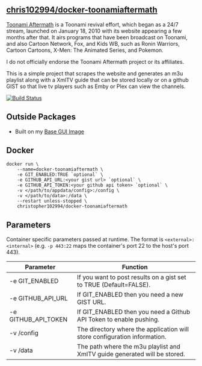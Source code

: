  
## [chris102994/docker-toonamiaftermath]()

[Toonami Aftermath](https://www.toonamiaftermath.com/) is a Toonami revival effort, which began as a 24/7 stream, launched on January 18, 2010 with its website appearing a few months after that. It airs programs that have been broadcast on Toonami, and also Cartoon Network, Fox, and Kids WB, such as Ronin Warriors, Cartoon Cartoons, X-Men: The Animated Series, and Pokemon. 

I do not officially endorse the Toonami Aftermath project or its affiliates. 

This is a simple project that scrapes the website and generates an m3u playlist along with a XmlTV guide that can be stored locally or on a github GIST so that live tv players such as Emby or Plex can view the channels. 

 [![Build Status](https://travis-ci.com/chris102994/docker-toonamiaftermath.svg?branch=master)](https://travis-ci.com/chris102994/docker-toonamiaftermath)

## Outside Packages
* Built on my [Base GUI Image](https://github.com/chris102994/docker-base-image)


## Docker
```
docker run \
	--name=docker-toonamiaftermath \
	-e GIT_ENABLED:TRUE `optional` \
	-e GITHUB_API_URL:<your gist url> `optional` \
	-e GITHUB_API_TOKEN:<your github api token> `optional` \
	-v </path/to/appdata/config>:/config \
  	-v </path/to/data>:/data \
	--restart unless-stopped \
	christopher102994/docker-toonamiaftermath
```

## Parameters
Container specific parameters passed at runtime. The format is `<external>:<internal>` (e.g. `-p 443:22` maps the container's port 22 to the host's port 443).

| Parameter | Function |
| -------- | -------- |
| -e GIT_ENABLED | If you want to post results on a gist set to TRUE (Default=FALSE). |
| -e GITHUB_API_URL | If GIT_ENABLED then you need a new GIST URL. |
| -e GITHUB_API_TOKEN | If GIT_ENABLED then you need a Github API Token to enable pushing. |
| -v /config | The directory where the application will store configuration information. |
| -v /data | The path where the m3u playlist and XmlTV guide generated will be stored. |
